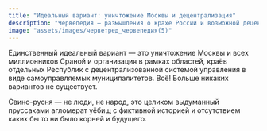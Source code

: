 ```yaml
---
title: "Идеальный вариант: уничтожение Москвы и децентрализация"
description: "Червепедия — размышления о крахе России и возможной децентрализации"
image: "assets/images/черветред_червепедия(5)"
---
```


<p>Единственный идеальный вариант — это уничтожение Москвы и всех миллионников Сраной и организация в рамках областей, краёв отдельных Республик с децентрализованной системой управления в виде самоуправляемых муниципалитетов. Всё! Больше никаких вариантов не существует.</p>

<p>Свино-русня — не люди, не народ, это целиком выдуманный пруссаками агломерат уёбищ с фиктивной историей и отсутствием каких бы то ни было корней и будущего.</p>